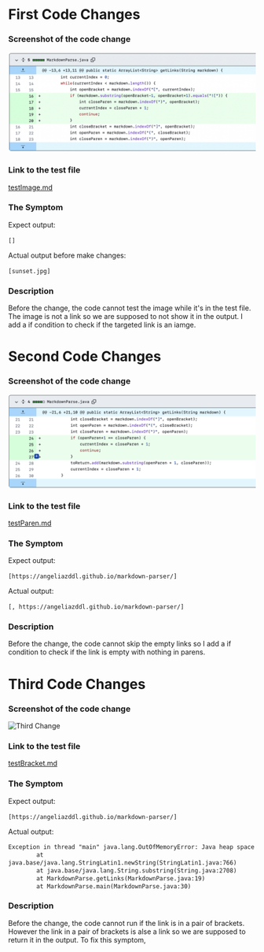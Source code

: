 # First Code Changes
### Screenshot of the code change

![First Changes](FirstChanges.png)

### Link to the test file

[testImage.md](https://angeliazddl.github.io/markdown-parser/testImage.html)

### The Symptom

Expect output:

`[]`

Actual output before make changes:

`[sunset.jpg]`

### Description

Before the change, the code cannot test the image while it's in the test file. The image is not a link so we are supposed to not show it in the output. I add a if condition to check if the targeted link is an iamge.

# Second Code Changes
### Screenshot of the code change

![Second Changes](SecondChanges.png)

### Link to the test file

[testParen.md](https://angeliazddl.github.io/markdown-parser/testParen.html)

### The Symptom
Expect output:

`[https://angeliazddl.github.io/markdown-parser/]`

Actual output:

`[, https://angeliazddl.github.io/markdown-parser/]`

### Description

Before the change, the code cannot skip the empty links so I add a if condition to check if the link is empty with nothing in parens.

# Third Code Changes
### Screenshot of the code change

![Third Change]()

### Link to the test file

[testBracket.md](https://angeliazddl.github.io/markdown-parser/testBracket.html)

### The Symptom

Expect output:

`[https://angeliazddl.github.io/markdown-parser/]`

Actual output:

```
Exception in thread "main" java.lang.OutOfMemoryError: Java heap space
        at java.base/java.lang.StringLatin1.newString(StringLatin1.java:766)
        at java.base/java.lang.String.substring(String.java:2708)
        at MarkdownParse.getLinks(MarkdownParse.java:19)
        at MarkdownParse.main(MarkdownParse.java:30)
```

### Description

Before the change, the code cannot run if the link is in a pair of brackets. However the link in a pair of brackets is alse a link so we are supposed to return it in the output. To fix this symptom, 
